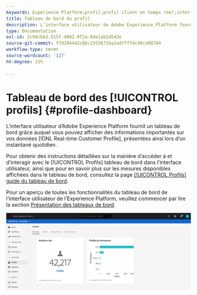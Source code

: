 ```yaml
---
keywords: Experience Platform;profil;profil client en temps réel;interface utilisateur;interface utilisateur;personnalisation;tableau de bord Profil;tableau de bord
title: Tableau de bord du profil
description: L’interface utilisateur de Adobe Experience Platform fournit un tableau de bord grâce auquel vous pouvez afficher des informations importantes sur vos données Real-time Customer Profile.
type: Documentation
exl-id: 2c99cbb3-515f-4982-9f2a-84e1ab14542e
source-git-commit: f7d204442c8bc2355671ba2adffff4c40ce08784
workflow-type: tm+mt
source-wordcount: '127'
ht-degree: 32%

---
```


# Tableau de bord des [!UICONTROL profils] {#profile-dashboard}

L’interface utilisateur d’Adobe Experience Platform fournit un tableau de bord grâce auquel vous pouvez afficher des informations importantes sur vos données [!DNL Real-time Customer Profile], présentées ainsi lors d’un instantané quotidien.

Pour obtenir des instructions détaillées sur la manière d’accéder à et d’interagir avec le [!UICONTROL Profils] tableau de bord dans l’interface utilisateur, ainsi que pour en savoir plus sur les mesures disponibles affichées dans le tableau de bord, consultez la page [[!UICONTROL Profils] guide du tableau de bord](../../dashboards/guides/profiles.md).

Pour un aperçu de toutes les fonctionnalités du tableau de bord de l’interface utilisateur de l’Experience Platform, veuillez commencer par lire la section [Présentation des tableaux de bord](../../dashboards/home.md).

![Le tableau de bord Profil s’affiche.](../images/profile-dashboard/dashboard-overview.png)
